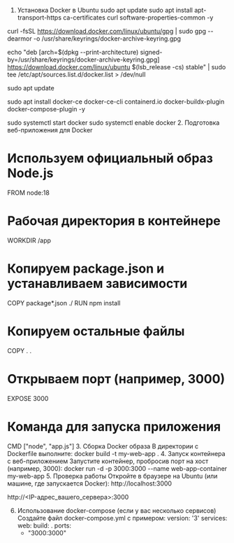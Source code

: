 1. Установка Docker в Ubuntu
sudo apt update
sudo apt install apt-transport-https ca-certificates curl software-properties-common -y

curl -fsSL https://download.docker.com/linux/ubuntu/gpg | sudo gpg --dearmor -o /usr/share/keyrings/docker-archive-keyring.gpg

echo "deb [arch=$(dpkg --print-architecture) signed-by=/usr/share/keyrings/docker-archive-keyring.gpg] https://download.docker.com/linux/ubuntu $(lsb_release -cs) stable" | sudo tee /etc/apt/sources.list.d/docker.list > /dev/null

sudo apt update

sudo apt install docker-ce docker-ce-cli containerd.io docker-buildx-plugin docker-compose-plugin -y

sudo systemctl start docker
sudo systemctl enable docker
2. Подготовка веб-приложения для Docker
# Используем официальный образ Node.js
FROM node:18

# Рабочая директория в контейнере
WORKDIR /app

# Копируем package.json и устанавливаем зависимости
COPY package*.json ./
RUN npm install

# Копируем остальные файлы
COPY . .

# Открываем порт (например, 3000)
EXPOSE 3000

# Команда для запуска приложения
CMD ["node", "app.js"]
3. Сборка Docker образа
В директории с Dockerfile выполните:
docker build -t my-web-app .
4. Запуск контейнера с веб-приложением
Запустите контейнер, пробросив порт на хост (например, 3000):
docker run -d -p 3000:3000 --name web-app-container my-web-app
5. Проверка работы
Откройте в браузере на Ubuntu (или машине, где запускается Docker):
http://localhost:3000

http://<IP-адрес_вашего_сервера>:3000

6. Использование docker-compose (если у вас несколько сервисов)
Создайте файл docker-compose.yml с примером:
version: '3'
services:
  web:
    build: .
    ports:
      - "3000:3000"
